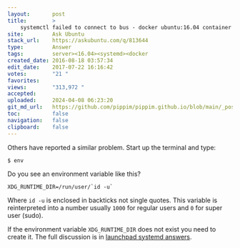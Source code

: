 ```yaml
---
layout:       post
title:        >
    systemctl failed to connect to bus - docker ubuntu:16.04 container
site:         Ask Ubuntu
stack_url:    https://askubuntu.com/q/813644
type:         Answer
tags:         server><16.04><systemd><docker
created_date: 2016-08-18 03:57:34
edit_date:    2017-07-22 16:16:42
votes:        "21 "
favorites:    
views:        "313,972 "
accepted:     
uploaded:     2024-04-08 06:23:20
git_md_url:   https://github.com/pippim/pippim.github.io/blob/main/_posts/2016/2016-08-18-systemctl-failed-to-connect-to-bus-docker-ubuntu_16.04-container.md
toc:          false
navigation:   false
clipboard:    false
---
```


Others have reported a similar problem. Start up the terminal and type:

``` 
$ env
```

Do you see an environment variable like this?

``` 
XDG_RUNTIME_DIR=/run/user/`id -u`
```

Where `id -u` is enclosed in backticks not single quotes. This variable is reinterpreted into a number usually `1000` for regular users and `0` for super user (sudo).

If the environment variable `XDG_RUNTIME_DIR` does not exist you need to create it. The full discussion is in [launchpad systemd answers][1].


  [1]: https://answers.launchpad.net/ubuntu/+source/systemd/+question/287454

